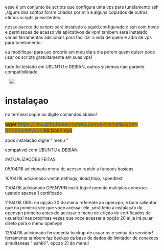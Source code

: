 esse é um conjunto de scripts que configura uma vps para tunelamento ssh ,alguns dos scritps foram criados por min e alguns copiados de outros otimos scripts ja existentes.

nesse pacote de scripts será instalado a squid,configurado o ssh com hosts e permissoes de acesso via aplicativos de vpn! tambem será instalado varias ferramentas adicionais para facilitar a vida de quem é adm de vps para tunelamento.

eu modifiquei para uso proprio em meu dia a dia porem quem quiser pode usar os scripts gratuitamente em suas vps!

tudo foi testado em UBUNTU e DEBIAN, outros sistemas nao garanto compatibilidade.

<a href="https://github.com/extremetips/INSTALADOR-VPS-UBUNTU-DEBIAN/blob/master/Capturar.PNG" imageanchor="1" style="margin-left: 1em; margin-right: 1em;"><img border="0" data-original-height="500" data-original-width="511" src="https://github.com/extremetips/INSTALADOR-VPS-UBUNTU-DEBIAN/blob/master/Capturar.PNG" /></a></div>
<br /></div>

# instalaçao
no terminal copie ou digite comandos abaixo!

<div dir="ltr" style="text-align: left;" trbidi="on">
<span style="background-color: #bf9000;"><span style="color: #24292e; font-family: -apple-system, BlinkMacSystemFont, &quot;Segoe UI&quot;, Helvetica, Arial, sans-serif, &quot;Apple Color Emoji&quot;, &quot;Segoe UI Emoji&quot;, &quot;Segoe UI Symbol&quot;; font-size: 16px;">wget&nbsp;</span><a href="https://raw.githubusercontent.com/extremetips/net-free/master/vps" style="box-sizing: border-box; color: #0366d6; font-family: -apple-system, BlinkMacSystemFont, &quot;Segoe UI&quot;, Helvetica, Arial, sans-serif, &quot;Apple Color Emoji&quot;, &quot;Segoe UI Emoji&quot;, &quot;Segoe UI Symbol&quot;; font-size: 16px; text-decoration-line: none;">https://raw.githubusercontent.com/extremetips/net-free/master/vps</a><span style="color: #24292e; font-family: -apple-system, BlinkMacSystemFont, &quot;Segoe UI&quot;, Helvetica, Arial, sans-serif, &quot;Apple Color Emoji&quot;, &quot;Segoe UI Emoji&quot;, &quot;Segoe UI Symbol&quot;; font-size: 16px;">&nbsp;&amp;&amp; bash vps</span></span></div>

apos instalação digite " menu "

compativel com UBUNTU e DEBIAN

#ATUALIZAÇÕES FEITAS

05/04/18 adicionado menu de acesso rapido a funçoes basicas.

10/04/18 adicionado vnstat,nethogs,nload,htop, speedtest

11/04/18 adicionado OPENVPN multi-login! permite multiplas conexoes usando apenas 1 certificado

11/04/18 OBS: na opção 20 do menu referente ao openvpn, é bom salientar que na primeira vez que voce acessar ele ,será feito a instalação do openvpn primeiro antes de acessar o menu de crição de certificados de usuarios! nas proximas vezes que voce acessar a opção 20 ai ja irá pular direto para o menu openvpn

12/04/18 adicionado ferramenta backup de usuarios e senha do servidor! ferramenta tambem faz backup da base de dados do limitador de conexoes simultaneas " sshkill". opçao 21 do menu!

